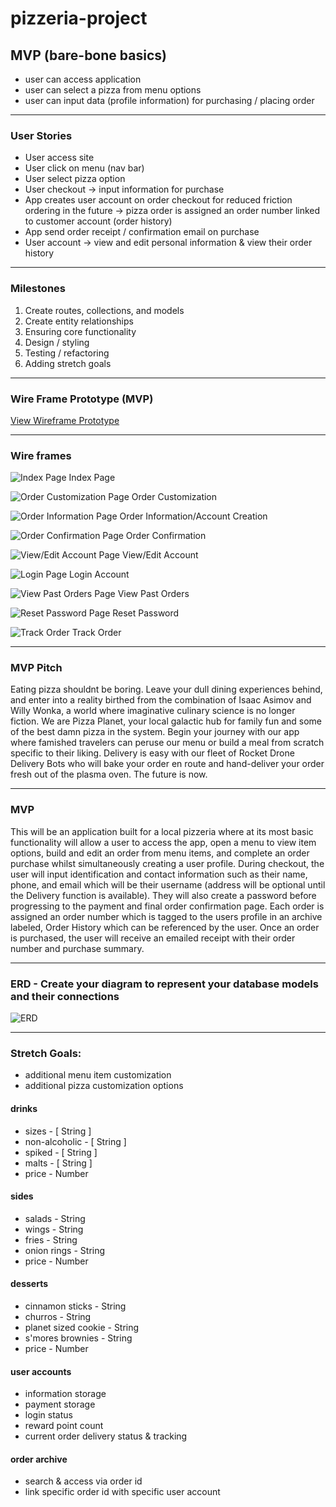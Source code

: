 # pizzeria-project

## MVP (bare-bone basics)

- user can access application
- user can select a pizza from menu options
- user can input data (profile information) for purchasing / placing order

---

### User Stories

- User access site
- User click on menu (nav bar)
- User select pizza option
- User checkout -> input information for purchase
- App creates user account on order checkout for reduced friction ordering in the future -> pizza order is assigned an order number linked to customer account (order history)
- App send order receipt / confirmation email on purchase
- User account -> view and edit personal information & view their order history

---

### Milestones

1. Create routes, collections, and models
2. Create entity relationships
3. Ensuring core functionality
4. Design / styling
5. Testing / refactoring
6. Adding stretch goals

---

### Wire Frame Prototype (MVP)

[View Wireframe Prototype](https://xd.adobe.com/view/74be260f-3ac3-4958-9e27-daac76c4976c-21ed/screen/f2e0c8d1-ab6c-49c0-92fa-f0c43adce03f?fullscreen&hints=off)

---

### Wire frames

![Index Page](public/images/Index.png)
Index Page

![Order Customization Page](public/images/Create_Your_Own.png)
Order Customization

![Order Information Page](public/images/Order_Information.png)
Order Information/Account Creation

![Order Confirmation Page](public/images/Order_Confirmation.png)
Order Confirmation

![View/Edit Account Page](public/images/Edit_Account.png)
View/Edit Account

![Login Page](public/images/Login.png)
Login Account

![View Past Orders Page](public/images/Orders.png)
View Past Orders

![Reset Password Page](public/images/Edit_Password.png)
Reset Password

![Track Order](public/images/Track_Order.png)
Track Order

---

### MVP Pitch

Eating pizza shouldnt be boring. Leave your dull dining experiences behind, and enter into a reality birthed from the combination of Isaac Asimov and Willy Wonka, a world where imaginative culinary science is no longer fiction.
We are Pizza Planet, your local galactic hub for family fun and some of the best damn pizza in the system. Begin your journey with our app where famished travelers can peruse our menu or build a meal from scratch specific to their liking. Delivery is easy with our fleet of Rocket Drone Delivery Bots who will bake your order en route and hand-deliver your order fresh out of the plasma oven. The future is now.

---

### MVP

This will be an application built for a local pizzeria where at its most basic functionality will allow a user to access the app, open a menu to view item options, build and edit an order from menu items, and complete an order purchase whilst simultaneously creating a user profile.
During checkout, the user will input identification and contact information such as their name, phone, and email which will be their username (address will be optional until the Delivery function is available). They will also create a password before progressing to the payment and final order confirmation page. Each order is assigned an order number which is tagged to the users profile in an archive labeled, Order History which can be referenced by the user. Once an order is purchased, the user will receive an emailed receipt with their order number and purchase summary.

---

### ERD - Create your diagram to represent your database models and their connections

![ERD](public/images/Pizzeria.png)

---

### Stretch Goals:

- additional menu item customization
- additional pizza customization options

#### drinks

- sizes - [ String ]
- non-alcoholic - [ String ]
- spiked - [ String ]
- malts - [ String ]
- price - Number

#### sides

- salads - String
- wings - String
- fries - String
- onion rings - String
- price - Number

#### desserts

- cinnamon sticks - String
- churros - String
- planet sized cookie - String
- s'mores brownies - String
- price - Number

#### user accounts

- information storage
- payment storage
- login status
- reward point count
- current order delivery status & tracking

#### order archive

- search & access via order id
- link specific order id with specific user account
